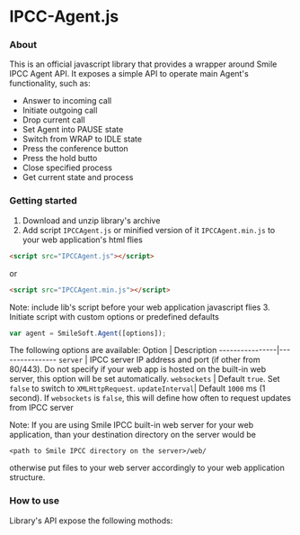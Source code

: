 # IPCC-Agent.js
### About
This is an official javascript library that provides a wrapper around Smile IPCC Agent API. 
It exposes a simple API to operate main Agent's functionality, such as:
- Answer to incoming call
- Initiate outgoing call
- Drop current call
- Set Agent into PAUSE state
- Switch from WRAP to IDLE state
- Press the conference button
- Press the hold butto
- Close specified process
- Get current state and process

### Getting started
1. Download and unzip library's archive
2. Add script `IPCCAgent.js` or minified version of it `IPCCAgent.min.js` to your web application's html flies
```html
<script src="IPCCAgent.js"></script>
```
or
```html
<script src="IPCCAgent.min.js"></script>
```
Note: include lib's script before your web application javascript flies
3. Initiate script with custom options or predefined defaults
```js
var agent = SmileSoft.Agent([options]);
```
The following options are available:
Option          | Description
----------------|----------------
`server`        | IPCC server IP address and port (if other from 80/443). Do not specify if your web app is hosted on the built-in web server, this option will be set automatically.
`websockets`    | Default `true`. Set `false` to switch to `XMLHttpRequest`.
`updateInterval`| Default `1000` ms (1 second). If `websockets` is `false`, this will define how often to request updates from IPCC server


Note: If you are using Smile IPCC built-in web server for your web application, than your destination directory on the server would be
```
<path to Smile IPCC directory on the server>/web/
```

otherwise put files to your web server accordingly to your web application structure.

### How to use
Library's API expose the following mothods:
